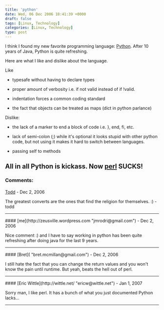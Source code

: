 ```yaml
---
title: 'python'
date: Wed, 06 Dec 2006 18:41:39 +0000
draft: false
tags: [Linux, Technology]
categories: [Linux, Technology]
type: post
---
```


I think I found my new favorite programming language: [Python](http://www.python.org/). After 10 years of Java, Python is quite refreshing.

Here are what I like and dislike about the language.

Like

*   typesafe without having to declare types

*   proper amount of verbosity i.e. if not valid instead of if !valid.

*   indentation forces a common coding standard

*   the fact that objects can be treated as maps (dict in python parlance)

Dislike:

*   the lack of a marker to end a block of code i.e. }, end, fi, etc.

*   lack of semi-colon (;) while it's optional it looks stupid with other python code, but not using it makes it hard to switch between languages.

*   passing self to methods

All in all Python is kickass. Now [perl](http://www.perl.org/) SUCKS!
---
### Comments:
#### 
[Todd](http://www.dma.org/cgi-bin/cgiwrap/tw/toddblog "taw@pobox.com") - <time datetime="2006-12-12 19:46:52">Dec 2, 2006</time>

The greatest converts are the ones that find the religion for themselves. :) -todd
<hr />
#### 
[me](http://zeusville.wordpress.com "jmrodri@gmail.com") - <time datetime="2006-12-12 22:33:06">Dec 2, 2006</time>

Nice comment :) and I have to say working in python has been quite refreshing after doing java for the last 9 years.
<hr />
#### 
[Bret]( "bret.mcmillan@gmail.com") - <time datetime="2006-12-19 02:14:43">Dec 2, 2006</time>

I still hate the fact that you can change the return values and you won't know the pain until runtime. But yeah, beats the hell out of perl.
<hr />
#### 
[Eric Wittle](http://wittle.net/ "ericw@wittle.net") - <time datetime="2007-01-01 17:46:25">Jan 1, 2007</time>

Sorry man, I like perl. It has a bunch of what you just documented Python lacks...
<hr />
